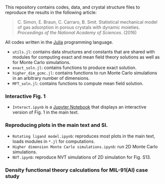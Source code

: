 This repository contains codes, data, and crystal structure files to reproduce the results in the following article:

> C. Simon, E. Braun, C. Carraro, B. Smit. Statistical mechanical model of gas adsorption in porous crystals with dynamic moieties. *Proceedings of the National Academy of Sciences*. (2016)

All codes written in the [Julia](http://julialang.org/) programming language.

* `utils.jl`: contains data structures and constants that are shared with modules for computing exact and mean field theory solutions as well as for Monte Carlo simulations.
* `exact_soln.jl`: contains functions to produce exact solution.
* `higher_dim_gcmc.jl`: contains functions to run Monte Carlo simulations in an arbitrary number of dimensions.
* `MFT_soln.jl`: contains functions to compute mean field solution.

### Interactive Fig. 1

* `Interact.ipynb` is a [Jupyter Notebook](http://jupyter.org/) that displays an interactive version of Fig. 1 in the main text.

### Reproducing plots in the main text and SI.

* `Rotating ligand model.ipynb`: reproduces most plots in the main text, loads modules in `*.jl` for computations.
* `Higher dimension Monte Carlo simulations.ipynb`: run 2D Monte Carlo simulations.
* `NVT.ipynb`: reproduce NVT simulations of 2D simulation for Fig. S13.

### Density functional theory calculations for MIL-91(Al) case study


